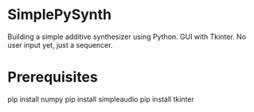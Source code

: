 # SimplePySynth
Building a simple additive synthesizer using Python. GUI with Tkinter.
No user input yet, just a sequencer.

# Prerequisites
pip install numpy
pip install simpleaudio
pip install tkinter
